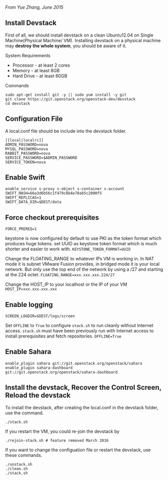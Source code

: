 _From Yue Zhang, June 2015_
## Install Devstack
First of all, we should install devstack on a clean Ubuntu12.04 on Single Machine(Physical Machine/ VM). Installing devstack on a physical machine may **destroy the whole system**, you should be aware of it. 

System Requirements
* Processor - at least 2 cores
* Memory - at least 8GB
* Hard Drive - at least 60GB

Commands
```
sudo apt-get install git -y || sudo yum install -y git
git clone https://git.openstack.org/openstack-dev/devstack
cd devstack
```

## Configuration File
A local.conf file should be include into the devstack folder. 

```
[[local|localrc]]
ADMIN_PASSWORD=nova
MYSQL_PASSWORD=nova
RABBIT_PASSWORD=nova
SERVICE_PASSWORD=$ADMIN_PASSWORD
SERVICE_TOKEN=nova
```

## Enable Swift
```
enable_service s-proxy s-object s-container s-account
SWIFT_HASH=66a3d6b56c1f479c8b4e70ab5c2000f5
SWIFT_REPLICAS=1
SWIFT_DATA_DIR=$DEST/data
```

## Force checkout prerequisites
```FORCE_PREREQ=1```

keystone is now configured by default to use PKI as the token format which produces huge tokens.
set UUID as keystone token format which is much shorter and easier to work with.
```KEYSTONE_TOKEN_FORMAT=UUID```

Change the FLOATING_RANGE to whatever IPs VM is working in.
In NAT mode it is subnet VMware Fusion provides, in bridged mode it is your local network.
But only use the top end of the network by using a /27 and starting at the 224 octet.
```FLOATING_RANGE=xxx.xxx.xxx.224/27```

Change the HOST_IP to your localhost or the IP of your VM
```HOST_IP=xxx.xxx.xxx.xxx```

## Enable logging
```SCREEN_LOGDIR=$DEST/logs/screen```

Set ``OFFLINE`` to ``True`` to configure ``stack.sh`` to run cleanly without
Internet access. ``stack.sh`` must have been previously run with Internet
access to install prerequisites and fetch repositories.
```OFFLINE=True```

## Enable Sahara
```
enable_plugin sahara git://git.openstack.org/openstack/sahara
enable_plugin sahara-dashboard git://git.openstack.org/openstack/sahara-dashboard
```

## Install the devstack, Recover the Control Screen, Reload the devstack
To install the devstack, after creating the local.conf in the devstack folder, use the command. 

```./stack.sh```

If you restart the VM, you could re-join the devstack by 

```./rejoin-stack.sh # feature removed March 2016```

If you want to change the configuation file or restart the devstack, use these commands.

```
./unstack.sh
./clean.sh
./stack.sh
```

